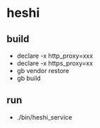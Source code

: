 # heshi

## build

- declare -x http_proxy=xxx
- declare -x https_proxy=xx
- gb vendor restore
- gb build

## run

- ./bin/heshi_service
